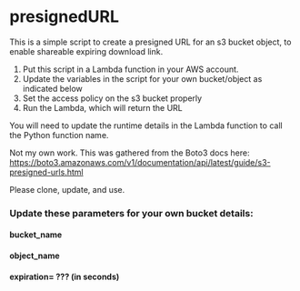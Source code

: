 # presignedURL
This is a simple script to create a presigned URL for an s3 bucket object, to enable shareable expiring download link.

1) Put this script in a Lambda function in your AWS account.
2) Update the variables in the script for your own bucket/object as indicated below
3) Set the access policy on the s3 bucket properly
4) Run the Lambda, which will return the URL

You will need to update the runtime details in the Lambda function to call the Python function name.

Not my own work.
This was gathered from the Boto3 docs here:  https://boto3.amazonaws.com/v1/documentation/api/latest/guide/s3-presigned-urls.html

Please clone, update, and use. 

### Update these parameters for your own bucket details:
#### bucket_name
#### object_name
#### expiration= ??? (in seconds)
